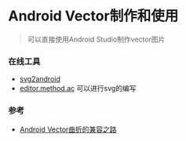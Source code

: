 # Android Vector制作和使用

> 可以直接使用Android Studio制作vector图片

### 在线工具
* [svg2android](http://inloop.github.io/svg2android/)
* [editor.method.ac](http://editor.method.ac/) 可以进行svg的编写


### 参考
* [Android Vector曲折的兼容之路](http://blog.csdn.net/u010335298/article/details/51840805)